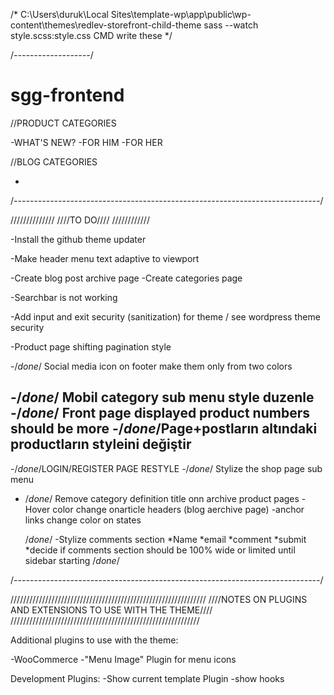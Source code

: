 /* 
C:\Users\duruk\Local Sites\template-wp\app\public\wp-content\themes\redlev-storefront-child-theme
sass --watch style.scss:style.css
CMD write these 
*/

/*-------------------*/
# sgg-frontend

//PRODUCT CATEGORIES

-WHAT'S NEW?
-FOR HIM
-FOR HER


//BLOG CATEGORIES

-
/*----------------------------------------------------------------------------*/

//////////////
////TO DO////
////////////

-Install the github theme updater

-Make header menu text adaptive to viewport

-Create blog post archive page
-Create categories page

-Searchbar is not working

-Add input and exit security (sanitization) for theme / see wordpress theme security

-Product page shifting pagination style


-/*done*/ Social media icon on footer make them only from two colors



-/*done*/ Mobil category sub menu style duzenle
-/*done*/ Front page displayed product numbers should be more
-/*done*/Page+postların altındaki productların styleini değiştir
-
-/*done*/LOGIN/REGISTER PAGE RESTYLE
-/*done*/ Stylize the shop page sub menu
- /*done*/ Remove category definition title onn archive product pages
-Hover color change onarticle headers (blog aerchive page)
-anchor links change color on states


    /*done*/
-Stylize comments section
    *Name
    *email
    *comment
    *submit
    *decide if comments section should be 100% wide or limited until sidebar starting
/*done*/


/*----------------------------------------------------------------------------*/

//////////////////////////////////////////////////////////////
////NOTES ON PLUGINS AND EXTENSIONS TO USE WITH THE THEME////
////////////////////////////////////////////////////////////

Additional plugins to use with the theme:

-WooCommerce
-"Menu Image" Plugin for menu icons

Development Plugins:
-Show current template Plugin
-show hooks


